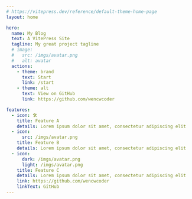 ```yaml
---
# https://vitepress.dev/reference/default-theme-home-page
layout: home

hero:
  name: My Blog
  text: A VitePress Site
  tagline: My great project tagline
  # image:
  #   src: /imgs/avatar.png
  #   alt: avatar
  actions:
    - theme: brand
      text: Start
      link: /start
    - theme: alt
      text: View on GitHub
      link: https://github.com/wencwcoder

features:
  - icon: 🛠️
    title: Feature A
    details: Lorem ipsum dolor sit amet, consectetur adipiscing elit
  - icon:
      src: /imgs/avatar.png
    title: Feature B
    details: Lorem ipsum dolor sit amet, consectetur adipiscing elit
  - icon:
      dark: /imgs/avatar.png
      light: /imgs/avatar.png
    title: Feature C
    details: Lorem ipsum dolor sit amet, consectetur adipiscing elit
    link: https://github.com/wencwcoder
    linkText: GitHub
---
```


